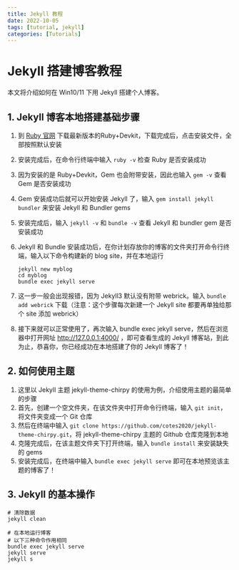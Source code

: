 ```yaml
---
title: Jekyll 教程
date: 2022-10-05
tags: [tutorial, jekyll]
categories: [Tutorials]
---
```


# Jekyll 搭建博客教程

本文将介绍如何在 Win10/11 下用 Jekyll 搭建个人博客。

## 1. Jekyll 博客本地搭建基础步骤

1. 到 [Ruby 官网](https://rubyinstaller.org/downloads/) 下载最新版本的Ruby+Devkit，下载完成后，点击安装文件，全部按照默认安装
2. 安装完成后，在命令行终端中输入 `ruby -v` 检查 Ruby 是否安装成功
3. 因为安装的是 Ruby+Devkit，Gem 也会附带安装，因此也输入 `gem -v` 查看 Gem 是否安装成功
4. Gem 安装成功后就可以开始安装 Jekyll 了，输入 `gem install jekyll bundler` 来安装 Jekyll 和 Bundler gems
5. 安装完成后，输入 `jekyll -v` 和 `bundle -v` 查看 Jekyll 和 bundler gem 是否安装成功
6. Jekyll 和 Bundle 安装成功后，在你计划存放你的博客的文件夹打开命令行终端，输入以下命令构建新的 blog site，并在本地运行

   ```shell
   jekyll new myblog
   cd myblog
   bundle exec jekyll serve
   ```

7. 这一步一般会出现报错，因为 Jekyll3 默认没有附带 webrick。输入 `bundle add webrick` 下载（注意：这个步骤每次新建一个 Jekyll site 都要再单独给那个 site 添加 webrick）
8. 接下来就可以正常使用了，再次输入 bundle exec jekyll serve，然后在浏览器中打开网址 http://127.0.0.1:4000/ ，即可查看生成的 Jekyll 博客站，到此为止，恭喜你，你已经成功在本地搭建了你的 Jekyll 博客了！

## 2. 如何使用主题

1. 这里以 Jekyll 主题 jekyll-theme-chirpy 的使用为例，介绍使用主题的最简单的步骤
2. 首先，创建一个空文件夹，在该文件夹中打开命令行终端，输入 `git init`，将文件夹变成一个 Git 仓库
3. 然后在终端中输入 `git clone https://github.com/cotes2020/jekyll-theme-chirpy.git`，将 jekyll-theme-chirpy 主题的 Github 仓库克隆到本地
4. 克隆完成后，在该主题文件夹下打开终端，输入 `bundle install` 来安装缺失的 gems
5. 安装完成后，在终端中输入 `bundle exec jekyll serve` 即可在本地预览该主题的博客了！

## 3. Jekyll 的基本操作

```shell
# 清除数据
jekyll clean

# 在本地运行博客
# 以下三种命令作用相同
bundle exec jekyll serve
jekyll serve
jekyll s
```
